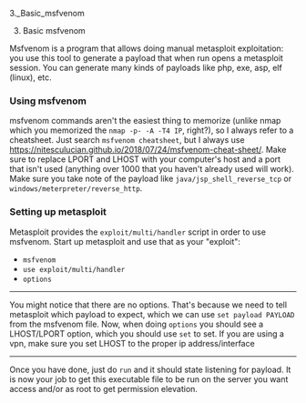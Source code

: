 3._Basic_msfvenom

3. Basic msfvenom

Msfvenom is a program that allows doing manual metasploit exploitation: you use this tool to generate a payload that when run opens a metasploit session. You can generate many kinds of payloads like php, exe, asp, elf (linux), etc.

### Using msfvenom
msfvenom commands aren't the easiest thing to memorize (unlike nmap which you memorized the `nmap -p- -A -T4 IP`, right?), so I always refer to a cheatsheet. Just search `msfvenom cheatsheet`, but I always use https://nitesculucian.github.io/2018/07/24/msfvenom-cheat-sheet/. Make sure to replace LPORT and LHOST with your computer's host and a port that isn't used (anything over 1000 that you haven't already used will work). Make sure you take note of the payload like `java/jsp_shell_reverse_tcp` or `windows/meterpreter/reverse_http`.

### Setting up metasploit
Metasploit provides the `exploit/multi/handler` script in order to use msfvenom. Start up metasploit and use that as your "exploit":
- `msfvenom`
- `use exploit/multi/handler`
- `options`

----
You might notice that there are no options. That's because we need to tell metasploit which payload to expect, which we can use `set payload PAYLOAD` from the msfvenom file.
Now, when doing `options` you should see a LHOST/LPORT option, which you should use `set` to set. If you are using a vpn, make sure you set LHOST to the proper ip address/interface

------
Once you have done, just do `run` and it should state listening for payload.
It is now your job to get this executable file to be run on the server you want access and/or as root to get permission elevation. 